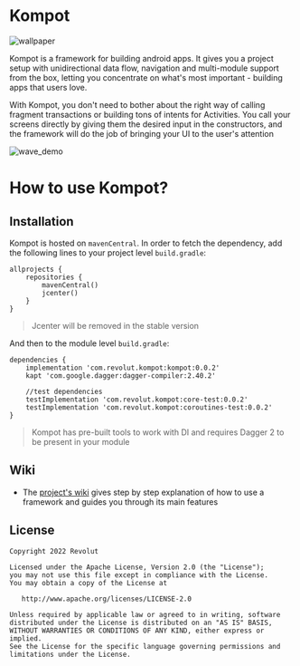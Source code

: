 # Kompot

![wallpaper](https://user-images.githubusercontent.com/17656589/171048602-3c8b83c1-4dec-419d-9435-484741458aa8.png)

Kompot is a framework for building android apps. It gives you a project setup with unidirectional data flow, navigation and multi-module support from the box, letting you concentrate on what's most important - building apps that users love.

With Kompot, you don't need to bother about the right way of calling fragment transactions or building tons of intents for Activities. You call your screens directly by giving them the desired input in the constructors, and the framework will do the job of bringing your UI to the user's attention

![wave_demo](https://user-images.githubusercontent.com/17656589/171048667-ecf071ca-2962-4c8a-8639-bb9a3ca289bf.gif)

# How to use Kompot?

## Installation

Kompot is hosted on `mavenCentral`. In order to fetch the dependency, add the following lines to your project level `build.gradle`:

```
allprojects {
    repositories {
        mavenCentral()
        jcenter()
    }
}
```

> Jcenter will be removed in the stable version

And then to the module level `build.gradle`:

```
dependencies {
    implementation 'com.revolut.kompot:kompot:0.0.2'
    kapt 'com.google.dagger:dagger-compiler:2.40.2'
    
    //test dependencies
    testImplementation 'com.revolut.kompot:core-test:0.0.2'
    testImplementation 'com.revolut.kompot:coroutines-test:0.0.2'
}
```
> Kompot has pre-built tools to work with DI and requires Dagger 2 to be present in your module

## Wiki

* The [project's wiki][] gives step by step explanation of how to use a framework and guides you through its main features

[project's wiki]: https://github.com/revolut-mobile/kompot/wiki


## License


    Copyright 2022 Revolut

    Licensed under the Apache License, Version 2.0 (the "License");
    you may not use this file except in compliance with the License.
    You may obtain a copy of the License at

       http://www.apache.org/licenses/LICENSE-2.0

    Unless required by applicable law or agreed to in writing, software
    distributed under the License is distributed on an "AS IS" BASIS,
    WITHOUT WARRANTIES OR CONDITIONS OF ANY KIND, either express or implied.
    See the License for the specific language governing permissions and
    limitations under the License.
